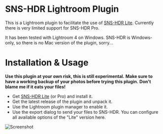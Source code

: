 SNS-HDR Lightroom Plugin
========================

This is a Lightroom plugin to facilitate the use of [SNS-HDR Lite](http://www.sns-hdr.com/).
Currently there is very limited support for SNS-HDR Pro.

It has been tested with Lightroom 4 on Windows. 
SNS-HDR is Windows-only, so there is no Mac version of the plugin, sorry...

Installation & Usage
====================

**Use this plugin at your own risk, this is still experimental.**
**Make sure to have a working backup of your photos before trying this plugin.**
**Don't blame me if it eats your files!**

- Get [SNS-HDR Lite](http://www.sns-hdr.com/) (or Pro) and install it.
- Get the latest release of the plugin and unpack it.
- Use the Lightroom plugin manager to enable it.
- Use the export dialog to send your files to SNS-HDR. 
  You can configure all available options of the "Lite" version here.
  
![Screenshot](raw/master/site/screenshot.jpg)